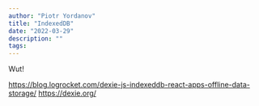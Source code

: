 ```yaml
---
author: "Piotr Yordanov"
title: "IndexedDB"
date: "2022-03-29"
description: ""
tags:
---
```


Wut!

https://blog.logrocket.com/dexie-js-indexeddb-react-apps-offline-data-storage/
https://dexie.org/